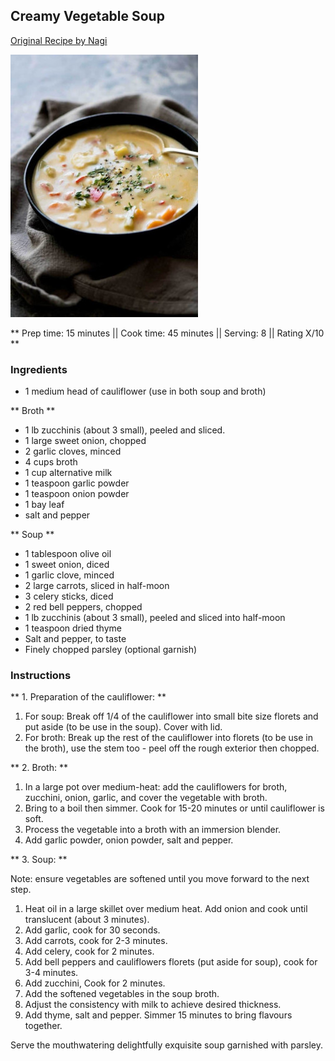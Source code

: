 ## Creamy Vegetable Soup

[Original Recipe by Nagi](https://www.recipetineats.com/healthy-creamy-vegetable-soup/)


![Picture](../img/creamy_vegetable_soup.jpg)

** Prep time: 15 minutes || Cook time: 45 minutes || Serving: 8 || Rating X/10 **

### Ingredients

- 1 medium head of cauliflower (use in both soup and broth)

** Broth **

- 1 lb zucchinis (about 3 small), peeled and sliced.
- 1 large sweet onion, chopped
- 2 garlic cloves, minced
- 4 cups broth
- 1 cup alternative milk
- 1 teaspoon garlic powder 
- 1 teaspoon onion powder
- 1 bay leaf
- salt and pepper

** Soup **

- 1 tablespoon olive oil
- 1 sweet onion, diced
- 1 garlic clove, minced
- 2 large carrots, sliced in half-moon
- 3 celery sticks, diced
- 2 red bell peppers, chopped
- 1 lb zucchinis (about 3 small), peeled and sliced into half-moon
- 1 teaspoon dried thyme
- Salt and pepper, to taste
- Finely chopped parsley (optional garnish)

### Instructions

** 1. Preparation of the cauliflower: **

1. For soup: Break off 1/4 of the cauliflower into small bite size florets and put aside (to be use in the soup). Cover with lid.
2. For broth: Break up the rest of the cauliflower into florets (to be use in the broth), use the stem too - peel off the rough exterior then chopped.

** 2. Broth: **

1. In a large pot over medium-heat: add the cauliflowers for broth, zucchini, onion, garlic, and cover the vegetable with broth. 
2. Bring to a boil then simmer. Cook for 15-20 minutes or until cauliflower is soft.
3. Process the vegetable into a broth with an immersion blender. 
4. Add garlic powder, onion powder, salt and pepper.

** 3. Soup: **

Note: ensure vegetables are softened until you move forward to the next step.

1. Heat oil in a large skillet over medium heat. Add onion and cook until translucent (about 3 minutes). 
2. Add garlic, cook for 30 seconds. 
3. Add carrots, cook for 2-3 minutes. 
4. Add celery, cook for 2 minutes.
5. Add bell peppers and cauliflowers florets (put aside for soup), cook for 3-4 minutes. 
6. Add zucchini, Cook for 2 minutes.
7. Add the softened vegetables in the soup broth. 
8. Adjust the consistency with milk to achieve desired thickness.
9. Add thyme, salt and pepper. Simmer 15 minutes to bring flavours together.
   
Serve the mouthwatering delightfully exquisite soup garnished with parsley.




